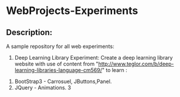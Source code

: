 # WebProjects-Experiments
## Description:
A sample repository for all web experiments:

1) Deep Learning Library Experiment:
 Create a deep learning library website with use of content from "http://www.teglor.com/b/deep-learning-libraries-language-cm569/"
to learn :
1. BootStrap3 - Carrosuel, JButtons,Panel.
2. JQuery - Animations.
3
